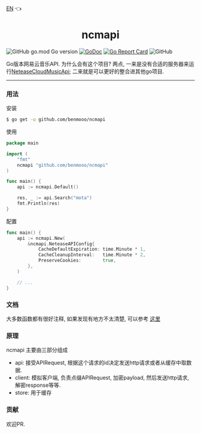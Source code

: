 [EN](README.en.md) 👈

<h1 align="center">ncmapi</h1>

![GitHub go.mod Go version](https://img.shields.io/github/go-mod/go-version/benmooo/ncmapi)
[![GoDoc](https://pkg.go.dev/badge/github.com/benmooo/ncmapi?status.svg)](https://pkg.go.dev/github.com/benmooo/ncmapi?tab=readme)
[![Go Report Card](https://goreportcard.com/badge/github.com/benmooo/ncmapi)](https://goreportcard.com/report/github.com/benmooo/ncmapi)
![GitHub](https://img.shields.io/github/license/benmooo/ncmapi)


Go版本网易云音乐API. 为什么会有这个项目? 两点, 一来是没有合适的服务器来运行[NeteaseCloudMusicApi](https://github.com/Binaryify/NeteaseCloudMusicApi); 二来就是可以更好的整合进其他go项目.

---

### 用法

安装
```sh
$ go get -u github.com/benmooo/ncmapi
```

使用
```go
package main

import (
	"fmt"
	ncmapi "github.com/benmooo/ncmapi"
)

func main() {
	api := ncmapi.Default()

	res, _ := api.Search("mota")
	fmt.Println(res)
}
```

配置
```go
func main() {
	api := ncmapi.New(
		&ncmapi.NeteaseAPIConfig{
			CacheDefaultExpiration: time.Minute * 1,
			CacheCleanupInterval:   time.Minute * 2,
			PreserveCookies:        true,
		},
	)

	// ...
}
```


### 文档

大多数函数都有很好注释, 如果发现有地方不太清楚, 可以参考 [这里](https://neteasecloudmusicapi.vercel.app)



### 原理

ncmapi 主要由三部分组成
* api: 接受APIRequest, 根据这个请求的id决定发送http请求或者从缓存中取数据.
* client: 模拟客户端, 负责点缀APIRequest, 加密payload, 然后发送http请求, 解密response等等.
* store: 用于缓存

### 贡献

欢迎PR.
